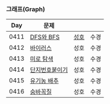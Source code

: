 ### 그래프(Graph)

| Day  | 문제                                                   |                            |      |
| ---- | ------------------------------------------------------ |----------------------------| ---- |
| 0411 | [DFS와 BFS](https://www.acmicpc.net/problem/1260)      | [성호](0411/1260_0411_sh.kt) | 수경 |
| 0412 | [바이러스](https://www.acmicpc.net/problem/2606)       | 성호                         | 수경 |
| 0413 | [미로 탐색](https://www.acmicpc.net/problem/2178)      | 성호                         | 수경 |
| 0414 | [단지번호붙이기](https://www.acmicpc.net/problem/2667) | 성호                         | 수경 |
| 0415 | [유기농 배추](https://www.acmicpc.net/problem/1012)    | 성호                         | 수경 |
| 0416 | [숨바꼭질](https://www.acmicpc.net/problem/1697)       | 성호                         | 수경 |
